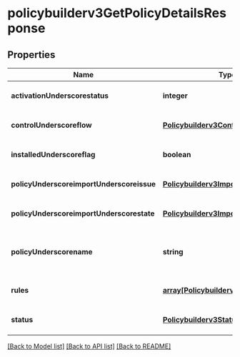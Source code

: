 # policybuilderv3GetPolicyDetailsResponse

## Properties
Name | Type | Description | Notes
------------ | ------------- | ------------- | -------------
**activationUnderscorestatus** | **integer** |  | [optional] [default to null]
**controlUnderscoreflow** | [**Policybuilderv3ControlFlow**](Policybuilderv3ControlFlow.md) |  | [optional] [default to null]
**installedUnderscoreflag** | **boolean** |  | [optional] [default to null]
**policyUnderscoreimportUnderscoreissue** | [**Policybuilderv3ImportIssue**](Policybuilderv3ImportIssue.md) |  | [optional] [default to null]
**policyUnderscoreimportUnderscorestate** | [**Policybuilderv3ImportState**](Policybuilderv3ImportState.md) |  | [optional] [default to null]
**policyUnderscorename** | **string** | Policy Name for the requested policy id | [optional] [default to null]
**rules** | [**array[Policybuilderv3Rule]**](Policybuilderv3Rule.md) |  | [optional] [default to null]
**status** | [**Policybuilderv3StatusResponseBase**](Policybuilderv3StatusResponseBase.md) |  | [optional] [default to null]

[[Back to Model list]](../README.md#documentation-for-models) [[Back to API list]](../README.md#documentation-for-api-endpoints) [[Back to README]](../README.md)


